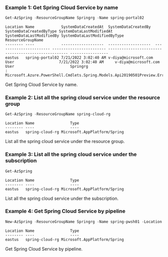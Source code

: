 ### Example 1: Get Spring Cloud Service by name
```powershell
Get-AzSpring -ResourceGroupName Springrg -Name spring-portal02
```

```output
Location Name            SystemDataCreatedAt  SystemDataCreatedBy  SystemDataCreatedByType SystemDataLastModifiedAt SystemDataLastModifiedBy SystemDataLastModifiedByType ResourceGroupName
-------- ----            -------------------  -------------------  ----------------------- ------------------------ ------------------------ ---------------------------- -----------------
eastus   spring-portal02 7/21/2022 3:02:40 AM v-diya@microsoft.com User                    7/21/2022 3:02:40 AM     v-diya@microsoft.com     User                         Springrg                                  : Microsoft.Azure.PowerShell.Cmdlets.Spring.Models.Api20190501Preview.Error
```

Get Spring Cloud Service by name.

### Example 2: List all the spring cloud service under the resource group
```powershell
Get-AzSpring -ResourceGroupName spring-cloud-rg
```

```output
Location Name                Type
-------- ----                ----
eastus   spring-cloud-rg Microsoft.AppPlatform/Spring
```

List all the spring cloud service under the resource group.

### Example 3: List all the spring cloud service under the subscription
```powershell
Get-AzSpring
```

```output
Location Name                Type
-------- ----                ----
eastus   spring-cloud-rg Microsoft.AppPlatform/Spring
```

List all the spring cloud service under the subscription.

### Example 4: Get Spring Cloud Service by pipeline
```powershell
New-AzSpring -ResourceGroupName Springrg -Name spring-pwsh01 -Location eastus | Get-AzSpring
```

```output
Location Name                Type
-------- ----                ----
eastus   spring-cloud-rg Microsoft.AppPlatform/Spring
```

Get Spring Cloud Service by pipeline.